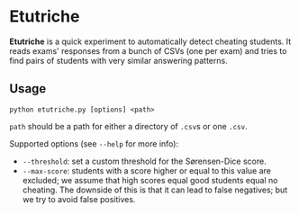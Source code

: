 # Etutriche

**Etutriche** is a quick experiment to automatically detect cheating students.
It reads exams' responses from a bunch of CSVs (one per exam) and tries to
find pairs of students with very similar answering patterns.

## Usage

    python etutriche.py [options] <path>

`path` should be a path for either a directory of `.csv`s or one `.csv`.

Supported options (see `--help` for more info):

* `--threshold`: set a custom threshold for the Sørensen-Dice score.
* `--max-score`: students with a score higher or equal to this value are
  excluded; we assume that high scores equal good students equal no cheating.
  The downside of this is that it can lead to false negatives; but we try to
  avoid false positives.
